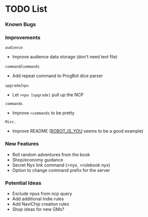 # TODO List

### Known Bugs

### Improvements
`audience`
- Improve audience data storage (don't need text file)

`command`/`commands`
- Add repeat command to ProgBot dice parser

`upgrade`/`npu`
- Let `>npu [upgrade]` pull up the NCP

`commands`
- Improve `>commands` to be pretty

`Misc.`
- Improve README ([ROBOT_IS_YOU](https://github.com/RocketRace/robot-is-you) seems to be a good example)

### New Features
- Roll random adventures from the book
- Shop/economy guidance
- Secret Nyx link command (>nyx, >rulebook nyx)
- Option to change command prefix for the server

### Potential Ideas
- Exclude npus from ncp query
- Add additional Indie rules
- Add NaviChip creation rules
- Shop ideas for new GMs?
